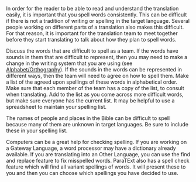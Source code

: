 
In order for the reader to be able to read and understand the translation easily, it is important that you spell words consistently. This can be difficult if there is not a tradition of writing or spelling in the target language. Several people working on different parts of a translation also makes this difficult.  For that reason, it is important for the translation team to meet together before they start translating to talk about how they plan to spell words. 

Discuss the words that are difficult to spell as a team. If the words have sounds in them that are difficult to represent, then you may need to make a change in the writing system that you are using (see [Alphabet/Orthography](../../translate/translate-alphabet/01.md)). If the sounds in the words can be represented in different ways, then the team will need to agree on how to spell them. Make a list of the agreed upon spellings of these words in alphabetical order. Make sure that each member of the team has a copy of the list, to consult when translating. Add to the list as you come across more difficult words, but make sure everyone has the current list. It may be helpful to use a spreadsheet to maintain your spelling list.

The names of people and places in the Bible can be difficult to spell because many of them are unknown in target languages. Be sure to include these in your spelling list.

Computers can be a great help for checking spelling. If you are working on a Gateway Language, a word processor may have a dictionary already available. If you are translating into an Other Language, you can use the find and replace feature to fix misspelled words. ParaTExt also has a spell check feature which will find all variant spellings of words. It will present these to you and then you can choose which spellings you have decided to use.